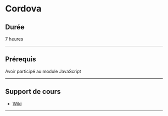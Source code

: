 # Cordova

## Durée

7 heures

___

## Prérequis

Avoir participé au module JavaScript

___

## Support de cours

* [Wiki](https://github.com/m2i-cyril/Cordova/wiki)

___
